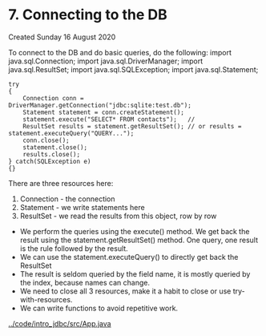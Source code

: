 # 7. Connecting to the DB
Created Sunday 16 August 2020

To connect to the DB and do basic queries, do the following:
	import java.sql.Connection;
	import java.sql.DriverManager;
	import java.sql.ResultSet;
	import java.sql.SQLException;
	import java.sql.Statement;
	
	try
	{
		Connection conn = DriverManager.getConnection("jdbc:sqlite:test.db");
		Statement statement = conn.createStatement();
		statement.execute("SELECT* FROM contacts");   //
		ResultSet results = statement.getResultSet(); // or results = statement.executeQuery("QUERY...");
		conn.close();
		statement.close();
		results.close();
	} catch(SQLException e)
	{}


There are three resources here:

1. Connection - the connection
2. Statement - we write statements here
3. ResultSet - we read the results from this object, row by row



* We perform the queries using the execute() method. We get back the result using the statement.getResultSet() method. One query, one result is the rule followed by the result.
* We can use the statement.executeQuery() to directly get back the ResultSet
* The result is seldom queried by the field name, it is mostly queried by the index, because names can change.
* We need to close all 3 resources, make it a habit to close or use try-with-resources.
* We can write functions to avoid repetitive work.

[../code/intro_jdbc/src/App.java](./code/intro_jdbc/src/App.java)


